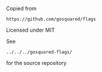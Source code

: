 Copied from

    https://github.com/gosquared/flags

Licensed under MIT

See

    ../../../gosquared-flags/

for the source repository

